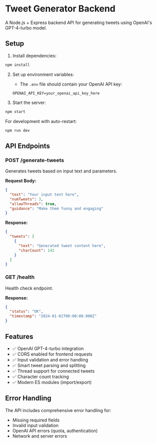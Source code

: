 # Tweet Generator Backend

A Node.js + Express backend API for generating tweets using OpenAI's GPT-4-turbo model.

## Setup

1. Install dependencies:
```bash
npm install
```

2. Set up environment variables:
   - The `.env` file should contain your OpenAI API key:
   ```
   OPENAI_API_KEY=your_openai_api_key_here
   ```

3. Start the server:
```bash
npm start
```

For development with auto-restart:
```bash
npm run dev
```

## API Endpoints

### POST /generate-tweets

Generates tweets based on input text and parameters.

**Request Body:**
```json
{
  "text": "Your input text here",
  "numTweets": 3,
  "allowThreads": true,
  "guidance": "Make them funny and engaging"
}
```

**Response:**
```json
{
  "tweets": [
    {
      "text": "Generated tweet content here",
      "charCount": 142
    }
  ]
}
```

### GET /health

Health check endpoint.

**Response:**
```json
{
  "status": "OK",
  "timestamp": "2024-01-01T00:00:00.000Z"
}
```

## Features

- ✅ OpenAI GPT-4-turbo integration
- ✅ CORS enabled for frontend requests
- ✅ Input validation and error handling
- ✅ Smart tweet parsing and splitting
- ✅ Thread support for connected tweets
- ✅ Character count tracking
- ✅ Modern ES modules (import/export)

## Error Handling

The API includes comprehensive error handling for:
- Missing required fields
- Invalid input validation
- OpenAI API errors (quota, authentication)
- Network and server errors
